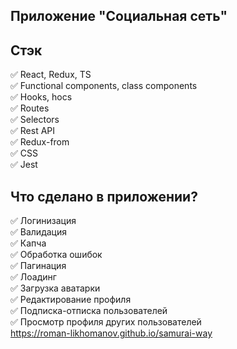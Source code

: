 ## Приложение "Социальная сеть"

## Стэк
:white_check_mark: React, Redux, TS  
:white_check_mark: Functional components, class components  
:white_check_mark: Hooks, hocs  
:white_check_mark: Routes  
:white_check_mark: Selectors  
:white_check_mark: Rest API  
:white_check_mark: Redux-from  
:white_check_mark: CSS  
:white_check_mark: Jest

## Что сделано в приложении?
:white_check_mark: Логинизация   
:white_check_mark: Валидация  
:white_check_mark: Капча  
:white_check_mark: Обработка ошибок  
:white_check_mark: Пагинация  
:white_check_mark: Лоадинг  
:white_check_mark: Загрузка аватарки  
:white_check_mark: Редактирование профиля  
:white_check_mark: Подписка-отписка пользователей  
:white_check_mark: Просмотр профиля других пользователей  
https://roman-likhomanov.github.io/samurai-way